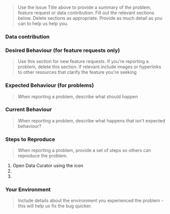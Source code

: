 > Use the Issue Title above to provide a summary of the problem, feature request or data contribution.
> Fill out the relevant sections below. Delete sections as appropriate.
> Provide as much detail as you can to help us help you.

### Data contribution




### Desired Behaviour (for feature requests only)
> Use this section for new feature requests. If you're reporting a problem, delete this section.
> if relevant include images or hyperlinks to other resources that clarify the feature you're seeking

### Expected Behaviour (for problems)
> When reporting a problem, describe what should happen

### Current Behaviour
> When reporting a problem, describe what happens that isn't expected behaviour?

### Steps to Reproduce
> When reporting a problem, provide a set of steps so others can reproduce the problem.

1. Open Data Curator using the icon
2.
3.

### Your Environment
> Include details about the environment you experienced the problem - this will help us fix the bug quicker.
